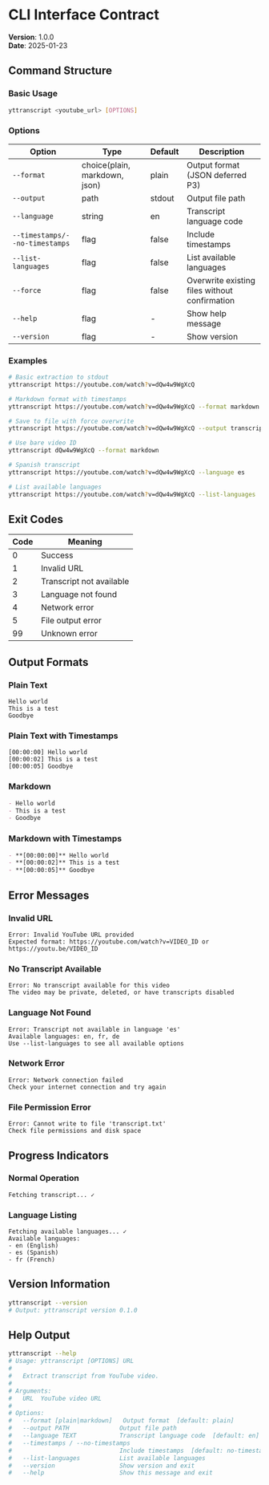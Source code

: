 # CLI Interface Contract

**Version**: 1.0.0  
**Date**: 2025-01-23

## Command Structure

### Basic Usage

```bash
yttranscript <youtube_url> [OPTIONS]
```

### Options

| Option | Type | Default | Description |
|--------|------|---------|-------------|
| `--format` | choice(plain, markdown, json) | plain | Output format (JSON deferred P3) |
| `--output` | path | stdout | Output file path |
| `--language` | string | en | Transcript language code |
| `--timestamps/--no-timestamps` | flag | false | Include timestamps |
| `--list-languages` | flag | false | List available languages |
| `--force` | flag | false | Overwrite existing files without confirmation |
| `--help` | flag | - | Show help message |
| `--version` | flag | - | Show version |

### Examples

```bash
# Basic extraction to stdout
yttranscript https://youtube.com/watch?v=dQw4w9WgXcQ

# Markdown format with timestamps
yttranscript https://youtube.com/watch?v=dQw4w9WgXcQ --format markdown --timestamps

# Save to file with force overwrite
yttranscript https://youtube.com/watch?v=dQw4w9WgXcQ --output transcript.txt --force

# Use bare video ID
yttranscript dQw4w9WgXcQ --format markdown

# Spanish transcript
yttranscript https://youtube.com/watch?v=dQw4w9WgXcQ --language es

# List available languages
yttranscript https://youtube.com/watch?v=dQw4w9WgXcQ --list-languages
```

## Exit Codes

| Code | Meaning |
|------|---------|
| 0 | Success |
| 1 | Invalid URL |
| 2 | Transcript not available |
| 3 | Language not found |
| 4 | Network error |
| 5 | File output error |
| 99 | Unknown error |

## Output Formats

### Plain Text

```
Hello world
This is a test
Goodbye
```

### Plain Text with Timestamps

```
[00:00:00] Hello world
[00:00:02] This is a test
[00:00:05] Goodbye
```

### Markdown

```markdown
- Hello world
- This is a test
- Goodbye
```

### Markdown with Timestamps

```markdown
- **[00:00:00]** Hello world
- **[00:00:02]** This is a test
- **[00:00:05]** Goodbye
```

## Error Messages

### Invalid URL
```
Error: Invalid YouTube URL provided
Expected format: https://youtube.com/watch?v=VIDEO_ID or https://youtu.be/VIDEO_ID
```

### No Transcript Available
```
Error: No transcript available for this video
The video may be private, deleted, or have transcripts disabled
```

### Language Not Found
```
Error: Transcript not available in language 'es'
Available languages: en, fr, de
Use --list-languages to see all available options
```

### Network Error
```
Error: Network connection failed
Check your internet connection and try again
```

### File Permission Error
```
Error: Cannot write to file 'transcript.txt'
Check file permissions and disk space
```

## Progress Indicators

### Normal Operation
```
Fetching transcript... ✓
```

### Language Listing
```
Fetching available languages... ✓
Available languages:
- en (English)
- es (Spanish) 
- fr (French)
```

## Version Information

```bash
yttranscript --version
# Output: yttranscript version 0.1.0
```

## Help Output

```bash
yttranscript --help
# Usage: yttranscript [OPTIONS] URL
# 
#   Extract transcript from YouTube video.
# 
# Arguments:
#   URL  YouTube video URL
# 
# Options:
#   --format [plain|markdown]   Output format  [default: plain]
#   --output PATH              Output file path
#   --language TEXT            Transcript language code  [default: en]
#   --timestamps / --no-timestamps
#                              Include timestamps  [default: no-timestamps]
#   --list-languages           List available languages
#   --version                  Show version and exit
#   --help                     Show this message and exit
```